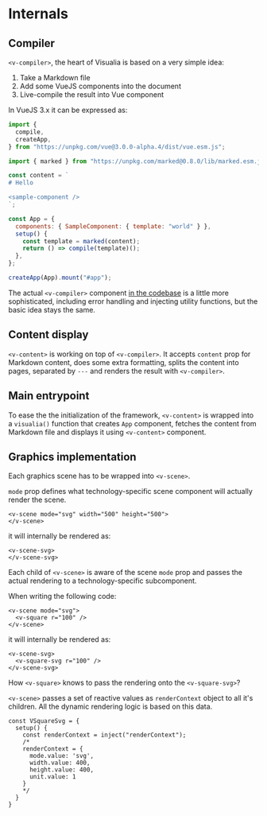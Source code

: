 # Internals

## Compiler

`<v-compiler>`, the heart of Visualia is based on a very simple idea:

1. Take a Markdown file
2. Add some VueJS components into the document
3. Live-compile the result into Vue component

In VueJS 3.x it can be expressed as:

```js
import {
  compile,
  createApp,
} from "https://unpkg.com/vue@3.0.0-alpha.4/dist/vue.esm.js";

import { marked } from "https://unpkg.com/marked@0.8.0/lib/marked.esm.js";

const content = `
# Hello

<sample-component />
`;

const App = {
  components: { SampleComponent: { template: "world" } },
  setup() {
    const template = marked(content);
    return () => compile(template)();
  },
};

createApp(App).mount("#app");
```

The actual `<v-compiler>` component [in the codebase](./src/components/VCompiler.js) is a little more sophisticated, including error handling and injecting utility functions, but the basic idea stays the same.

## Content display

`<v-content>` is working on top of `<v-compiler>`. It accepts `content` prop for Markdown content, does some extra formatting, splits the content into pages, separated by `---` and renders the result with `<v-compiler>`.

## Main entrypoint

To ease the the initialization of the framework, `<v-content>` is wrapped into a `visualia()` function that creates `App` component, fetches the content from Markdown file and displays it using `<v-content>` component.

## Graphics implementation

Each graphics scene has to be wrapped into `<v-scene>`.

`mode` prop defines what technology-specific scene component will actually render the scene.

```
<v-scene mode="svg" width="500" height="500">
</v-scene>
```

it will internally be rendered as:

```
<v-scene-svg>
</v-scene-svg>
```

Each child of `<v-scene>` is aware of the scene `mode` prop and passes the actual rendering to a technology-specific subcomponent.

When writing the following code:

```
<v-scene mode="svg">
  <v-square r="100" />
</v-scene>
```

it will internally be rendered as:

```
<v-scene-svg>
  <v-square-svg r="100" />
</v-scene-svg>
```

How `<v-square>` knows to pass the rendering onto the `<v-square-svg>`?

`<v-scene>` passes a set of reactive values as `renderContext` object to all it's children. All the dynamic rendering logic is based on this data.

```
const VSquareSvg = {
  setup() {
    const renderContext = inject("renderContext");
    /*
    renderContext = {
      mode.value: 'svg',
      width.value: 400,
      height.value: 400,
      unit.value: 1
    }
    */
  }
}
```
